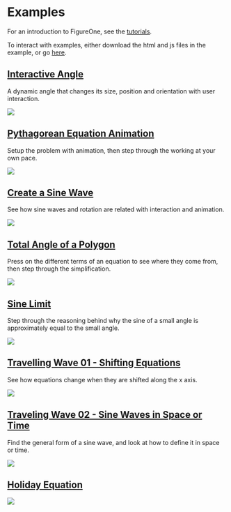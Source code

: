 # Examples

For an introduction to FigureOne, see the [tutorials](https://github.com/airladon/FigureOne/tree/master/docs/tutorials/).

To interact with examples, either download the html and js files in the example, or go [here](https://airladon.github.io/FigureOne/).

## **[Interactive Angle](https://github.com/airladon/FigureOne/tree/master/docs/examples/Interactive%20Angle)**

A dynamic angle that changes its size, position and orientation with user interaction.

![](Interactive%20Angle/example.gif)

## **[Pythagorean Equation Animation](https://github.com/airladon/FigureOne/tree/master/docs/examples/Pythagorean%20Theorem)**

Setup the problem with animation, then step through the working at your own pace.

![](Pythagorean%20Theorem/example.gif)

## **[Create a Sine Wave](https://github.com/airladon/FigureOne/tree/master/docs/examples/Sine%20Wave)**

See how sine waves and rotation are related with interaction and animation.


![](Sine%20Wave/example.gif)

## **[Total Angle of a Polygon](https://github.com/airladon/FigureOne/tree/master/docs/examples/Total%20Angle%20of%20a%20Polygon)**

Press on the different terms of an equation to see where they come from, then step through the simplification.

![](Total%20Angle%20of%20a%20Polygon/example.gif)

## **[Sine Limit](https://github.com/airladon/FigureOne/tree/master/docs/examples/Sine%20Limit)**

Step through the reasoning behind why the sine of a small angle is approximately equal to the small angle.

![](Sine%20Limit/example.gif)

## **[Travelling Wave 01 - Shifting Equations](https://github.com/airladon/FigureOne/tree/master/docs/examples/Traveling%20Wave%2001%20-%20Shifting%20Equations)**

See how equations change when they are shifted along the x axis.

![](Traveling%20Wave%2001%20-%20Shifting%20Equations/example.gif)

## **[Traveling Wave 02 - Sine Waves in Space or Time](https://github.com/airladon/FigureOne/tree/master/docs/examples/Traveling%20Wave%2001%20-%20Sine%20Waves)**

Find the general form of a sine wave, and look at how to define it in space or time.

![](Traveling%20Wave%2001%20-%20Shifting%20Equations/example.gif)

## **[Holiday Equation](https://github.com/airladon/FigureOne/tree/master/docs/examples/Holiday%20Equation)**

![](Holiday%20Equation/example.gif)


